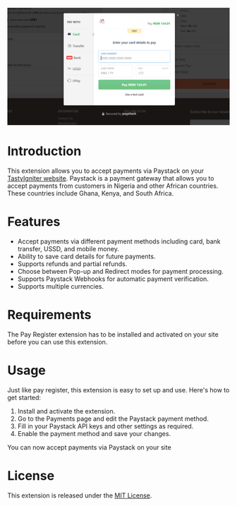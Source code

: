 ![Sample Screenshot](sample.png)
# Introduction
This extension allows you to accept payments via Paystack on your [TastyIgniter website](https://tastyigniter.com). 
Paystack is a payment gateway that allows you to accept payments from customers in Nigeria and other African countries.
These countries include Ghana, Kenya, and South Africa.

# Features
* Accept payments via different payment methods including card, bank transfer, USSD, and mobile money.
* Ability to save card details for future payments.
* Supports refunds and partial refunds.
* Choose between Pop-up and Redirect modes for payment processing.
* Supports Paystack Webhooks for automatic payment verification.
* Supports multiple currencies.

# Requirements
The Pay Register extension has to be installed and activated on your site before you can use this extension.

# Usage
Just like pay register, this extension is easy to set up and use. Here's how to get started:
1. Install and activate the extension.
2. Go to the Payments page and edit the Paystack payment method.
3. Fill in your Paystack API keys and other settings as required.
4. Enable the payment method and save your changes.

You can now accept payments via Paystack on your site

# License
This extension is released under the [MIT License](LICENSE).
